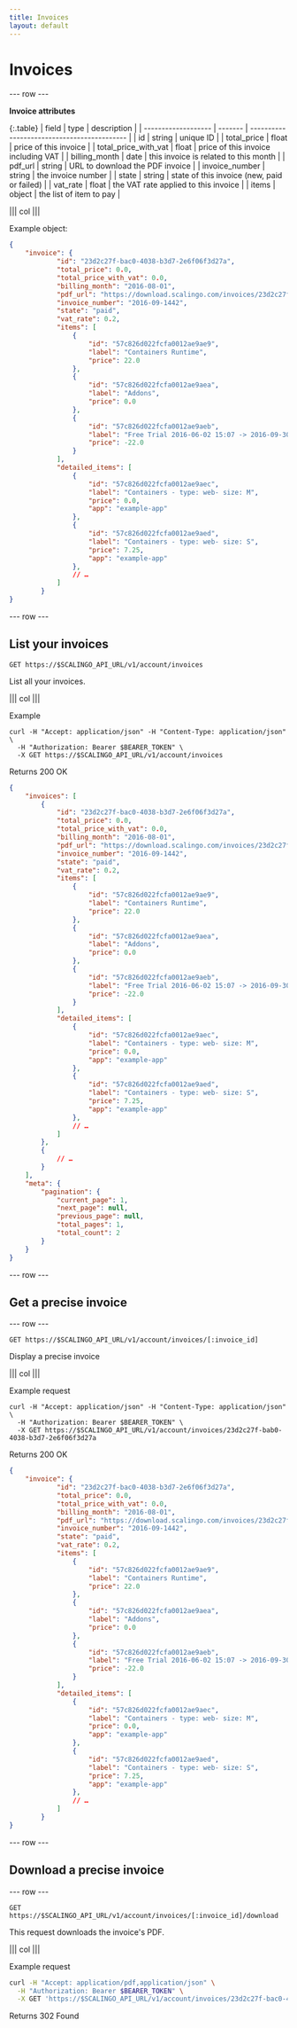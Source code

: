 ```yaml
---
title: Invoices
layout: default
---
```


# Invoices

--- row ---

**Invoice attributes**

{:.table}
| field                | type    | description                                 |
| -------------------  | ------- | ------------------------------------------- |
| id                   | string  | unique ID                                   |
| total_price          | float   | price of this invoice                       |
| total_price_with_vat | float   | price of this invoice including VAT         |
| billing_month        | date    | this invoice is related to this month       |
| pdf_url              | string  | URL to download the PDF invoice             |
| invoice_number       | string  | the invoice number                          |
| state                | string  | state of this invoice (new, paid or failed) |
| vat_rate             | float   | the VAT rate applied to this invoice        |
| items                | object  | the list of item to pay                     |

||| col |||

Example object:

```json
{
	"invoice": {
			"id": "23d2c27f-bac0-4038-b3d7-2e6f06f3d27a",
			"total_price": 0.0,
			"total_price_with_vat": 0.0,
			"billing_month": "2016-08-01",
			"pdf_url": "https://download.scalingo.com/invoices/23d2c27f-bac0-4038-b3d7-2e6f06f3d27a/download",
			"invoice_number": "2016-09-1442",
			"state": "paid",
			"vat_rate": 0.2,
			"items": [
				{
					"id": "57c826d022fcfa0012ae9ae9",
					"label": "Containers Runtime",
					"price": 22.0
				},
				{
					"id": "57c826d022fcfa0012ae9aea",
					"label": "Addons",
					"price": 0.0
				},
				{
					"id": "57c826d022fcfa0012ae9aeb",
					"label": "Free Trial 2016-06-02 15:07 -> 2016-09-30 15:07",
					"price": -22.0
				}
			],
			"detailed_items": [
				{
					"id": "57c826d022fcfa0012ae9aec",
					"label": "Containers - type: web- size: M",
					"price": 0.0,
					"app": "example-app"
				},
				{
					"id": "57c826d022fcfa0012ae9aed",
					"label": "Containers - type: web- size: S",
					"price": 7.25,
					"app": "example-app"
				},
				// …
			]
		}
}
```

--- row ---

## List your invoices

`GET https://$SCALINGO_API_URL/v1/account/invoices`

List all your invoices.

||| col |||

Example

```shell
curl -H "Accept: application/json" -H "Content-Type: application/json" \
  -H "Authorization: Bearer $BEARER_TOKEN" \
  -X GET https://$SCALINGO_API_URL/v1/account/invoices
```

Returns 200 OK

```json
{
	"invoices": [
		{
			"id": "23d2c27f-bac0-4038-b3d7-2e6f06f3d27a",
			"total_price": 0.0,
			"total_price_with_vat": 0.0,
			"billing_month": "2016-08-01",
			"pdf_url": "https://download.scalingo.com/invoices/23d2c27f-bac0-4038-b3d7-2e6f06f3d27a/download",
			"invoice_number": "2016-09-1442",
			"state": "paid",
			"vat_rate": 0.2,
			"items": [
				{
					"id": "57c826d022fcfa0012ae9ae9",
					"label": "Containers Runtime",
					"price": 22.0
				},
				{
					"id": "57c826d022fcfa0012ae9aea",
					"label": "Addons",
					"price": 0.0
				},
				{
					"id": "57c826d022fcfa0012ae9aeb",
					"label": "Free Trial 2016-06-02 15:07 -> 2016-09-30 15:07",
					"price": -22.0
				}
			],
			"detailed_items": [
				{
					"id": "57c826d022fcfa0012ae9aec",
					"label": "Containers - type: web- size: M",
					"price": 0.0,
					"app": "example-app"
				},
				{
					"id": "57c826d022fcfa0012ae9aed",
					"label": "Containers - type: web- size: S",
					"price": 7.25,
					"app": "example-app"
				},
				// …
			]
		},
		{
			// …
		}
	],
	"meta": {
		"pagination": {
			"current_page": 1,
			"next_page": null,
			"previous_page": null,
			"total_pages": 1,
			"total_count": 2
		}
	}
}
```

--- row ---

## Get a precise invoice

--- row ---

`GET https://$SCALINGO_API_URL/v1/account/invoices/[:invoice_id]`

Display a precise invoice

||| col |||

Example request

```shell
curl -H "Accept: application/json" -H "Content-Type: application/json" \
  -H "Authorization: Bearer $BEARER_TOKEN" \
  -X GET https://$SCALINGO_API_URL/v1/account/invoices/23d2c27f-bab0-4038-b3d7-2e6f06f3d27a
```

Returns 200 OK

```json
{
	"invoice": {
			"id": "23d2c27f-bac0-4038-b3d7-2e6f06f3d27a",
			"total_price": 0.0,
			"total_price_with_vat": 0.0,
			"billing_month": "2016-08-01",
			"pdf_url": "https://download.scalingo.com/invoices/23d2c27f-bac0-4038-b3d7-2e6f06f3d27a/download",
			"invoice_number": "2016-09-1442",
			"state": "paid",
			"vat_rate": 0.2,
			"items": [
				{
					"id": "57c826d022fcfa0012ae9ae9",
					"label": "Containers Runtime",
					"price": 22.0
				},
				{
					"id": "57c826d022fcfa0012ae9aea",
					"label": "Addons",
					"price": 0.0
				},
				{
					"id": "57c826d022fcfa0012ae9aeb",
					"label": "Free Trial 2016-06-02 15:07 -> 2016-09-30 15:07",
					"price": -22.0
				}
			],
			"detailed_items": [
				{
					"id": "57c826d022fcfa0012ae9aec",
					"label": "Containers - type: web- size: M",
					"price": 0.0,
					"app": "example-app"
				},
				{
					"id": "57c826d022fcfa0012ae9aed",
					"label": "Containers - type: web- size: S",
					"price": 7.25,
					"app": "example-app"
				},
				// …
			]
		}
}
```

--- row ---

## Download a precise invoice

--- row ---

`GET https://$SCALINGO_API_URL/v1/account/invoices/[:invoice_id]/download`

This request downloads the invoice's PDF.

||| col |||

Example request

```sh
curl -H "Accept: application/pdf,application/json" \
  -H "Authorization: Bearer $BEARER_TOKEN" \
  -X GET 'https://$SCALINGO_API_URL/v1/account/invoices/23d2c27f-bac0-4038-b3d7-2e6f06f3d27a/download'
```

Returns 302 Found
